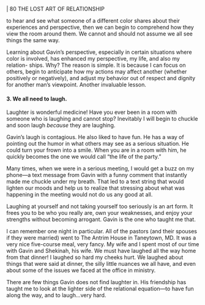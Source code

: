 | 80 THE LOST ART OF RELATIONSHIP

to hear and see what someone of a different color shares about their experiences
and perspective, then we can begin to comprehend how they view the room
around them. We cannot and should not assume we all see things the same way.

Learning about Gavin’s perspective, especially in certain situations where
color is involved, has enhanced my perspective, my life, and also my relation-
ships. Why? The reason is simple. It is because I can focus on others, begin to
anticipate how my actions may affect another (whether positively or negatively),
and adjust my behavior out of respect and dignity for another man’s viewpoint.
Another invaluable lesson.

#### 3. We all need to laugh.

Laughter is wonderful medicine! Have you ever been in a room with
someone who is laughing and cannot stop? Inevitably I will begin to chuckle
and soon laugh _because_ they are laughing.

Gavin’s laugh is contagious. He also liked to have fun. He has a way of
pointing out the humor in what others may see as a serious situation. He could
turn your frown into a smile. When you are in a room with him, he quickly
becomes the one we would call “the life of the party.”

Many times, when we were in a serious meeting, I would get a buzz on my
phone—a text message from Gavin with a funny comment that instantly made
me chuckle under my breath. That led to a text string that would lighten our
moods and help us to realize that stressing about what was happening in the
meeting would not do us any good at all.

Laughing at yourself and not taking yourself too seriously is an art form.
It frees you to be who you really are, own your weaknesses, and enjoy your
strengths without becoming arrogant. Gavin is the one who taught me that.

I can remember one night in particular. All of the pastors (and their spouses
if they were married) went to The Antrim House in Taneytown, MD. It was a
very nice five-course meal, very fancy. My wife and I spent most of our time with
Gavin and Shekinah, his wife. We must have laughed all the way home from that
dinner! I laughed so hard my cheeks hurt. We laughed about things that were
said at dinner, the silly little nuances we all have, and even about some of the
issues we faced at the office in ministry.

There are few things Gavin does not find laughter in. His friendship has
taught me to look at the lighter side of the relational equation—to have fun
along the way, and to laugh...very hard.